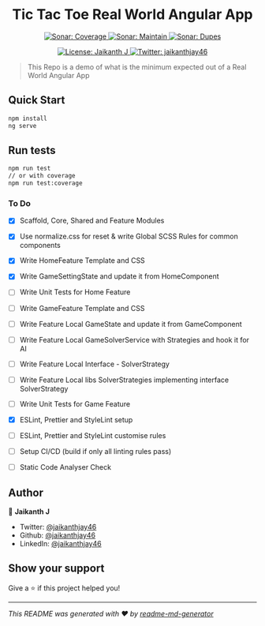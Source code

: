 <h1 align="center">Tic Tac Toe Real World Angular App</h1>

<p align="center">
  <a href="https://sonarcloud.io/dashboard?id=jaikanthjay46_book-api-spring" target="_blank">
    <img alt="Sonar: Coverage" src="https://sonarcloud.io/api/project_badges/measure?project=jaikanthjay46_book-api-spring&metric=coverage" />
  </a>
  <a href="https://sonarcloud.io/dashboard?id=jaikanthjay46_book-api-spring" target="_blank">
    <img alt="Sonar: Maintain" src="https://sonarcloud.io/api/project_badges/measure?project=jaikanthjay46_book-api-spring&metric=sqale_rating" />
  </a>
  <a href="https://sonarcloud.io/dashboard?id=jaikanthjay46_book-api-spring" target="_blank">
    <img alt="Sonar: Dupes" src="https://sonarcloud.io/api/project_badges/measure?project=jaikanthjay46_book-api-spring&metric=duplicated_lines_density" />
  </a>
</p>

<p align="center">
  <a href="#" target="_blank">
    <img alt="License: Jaikanth J" src="https://img.shields.io/badge/License-Jaikanth J-yellow.svg" />
  </a>
  <a href="https://twitter.com/jaikanthjay46" target="_blank">
    <img alt="Twitter: jaikanthjay46" src="https://img.shields.io/twitter/follow/jaikanthjay46.svg?style=social" />
  </a>
</p>

> This Repo is a demo of what is the minimum expected out of a Real World Angular App

## Quick Start

```sh
npm install 
ng serve
```
## Run tests

```sh
npm run test 
// or with coverage
npm run test:coverage
```

### To Do

- [x] Scaffold, Core, Shared and Feature Modules
- [x] Use normalize.css for reset & write Global SCSS Rules for common components
- [x] Write HomeFeature Template and CSS
- [x] Write GameSettingState and update it from HomeComponent
- [ ] Write Unit Tests for Home Feature
- [ ] Write GameFeature Template and CSS 
- [ ] Write Feature Local GameState and update it from GameComponent
- [ ] Write Feature Local GameSolverService with Strategies and hook it for AI
- [ ] Write Feature Local Interface - SolverStrategy
- [ ] Write Feature Local libs SolverStrategies implementing interface SolverStrategy
- [ ] Write Unit Tests for Game Feature 
- [x] ESLint, Prettier and StyleLint setup
- [ ] ESLint, Prettier and StyleLint customise rules
- [ ] Setup CI/CD (build if only all linting rules pass)
- [ ] Static Code Analyser Check


## Author

👤 **Jaikanth J**

* Twitter: [@jaikanthjay46](https://twitter.com/jaikanthjay46)
* Github: [@jaikanthjay46](https://github.com/jaikanthjay46)
* LinkedIn: [@jaikanthjay46](https://linkedin.com/in/jaikanthjay46)

## Show your support

Give a ⭐️ if this project helped you!

***
_This README was generated with ❤️ by [readme-md-generator](https://github.com/kefranabg/readme-md-generator)_
